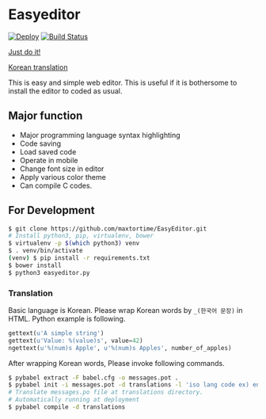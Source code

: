 # Easyeditor
[![Deploy](https://www.herokucdn.com/deploy/button.svg)](https://heroku.com/deploy?template=https://github.com/maxtortime/EasyEditor)
[![Build Status](https://travis-ci.org/maxtortime/EasyEditor.svg?branch=master)](https://travis-ci.org/maxtortime/EasyEditor)

[Just do it!](http://easyeditor.herokuapp.com)

[Korean translation](https://github.com/maxtortime/EasyEditor/wiki/Korean-README)

This is easy and simple web editor.
This is useful if it is bothersome to install the editor to coded as usual.

## Major function
* Major programming language syntax highlighting
* Code saving
* Load saved code
* Operate in mobile
* Change font size in editor
* Apply various color theme
* Can compile C codes.

## For Development
```sh
$ git clone https://github.com/maxtortime/EasyEditor.git
# Install python3, pip, virtualenv, bower
$ virtualenv -p $(which python3) venv
$ . venv/bin/activate
(venv) $ pip install -r requirements.txt
$ bower install
$ python3 easyeditor.py
```

### Translation
Basic language is Korean. Please wrap Korean words by `_(한국어 문장)` in HTML.
Python example is following.
```python
gettext(u'A simple string')
gettext(u'Value: %(value)s', value=42)
ngettext(u'%(num)s Apple', u'%(num)s Apples', number_of_apples)
```
After wrapping Korean words, Please invoke following commands.
```sh
$ pybabel extract -F babel.cfg -o messages.pot .
$ pybabel init -i messages.pot -d translations -l 'iso lang code ex) en,ja'
# Translate messages.po file at translations directory.
# Automatically running at deployment
$ pybabel compile -d translations 
```
